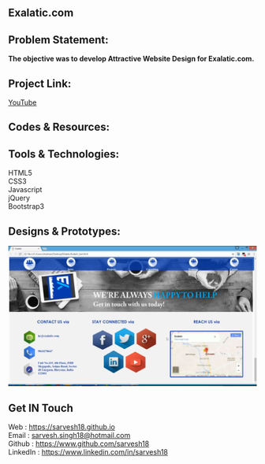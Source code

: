 Exalatic.com
------------
Problem Statement:
------------------
**The objective was to develop Attractive Website Design for Exalatic.com.**


Project Link:
-------------
[YouTube](https://youtu.be/3ktJkDWp6p4)


Codes & Resources:
------------------


Tools & Technologies:
---------------------
HTML5 <br>
CSS3 <br>
Javascript <br>
jQuery <br>
Bootstrap3 <br>


Designs & Prototypes:
---------------------
![Exalatic](https://github.com/Sarvesh18/Web-Design/blob/master/Exalatic.com/Exalatic.png)


Get IN Touch 
------------
Web : https://sarvesh18.github.io <br>
Email : sarvesh.singh18@hotmail.com <br>
Github : https://www.github.com/sarvesh18 <br>
LinkedIn : https://www.linkedin.com/in/sarvesh18 <br>
